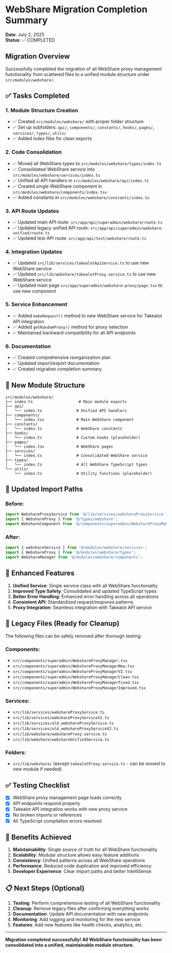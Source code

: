 # WebShare Migration Completion Summary 

**Date**: July 2, 2025  
**Status**: ✅ COMPLETED

## Migration Overview

Successfully completed the migration of all WebShare proxy management functionality from scattered files to a unified module structure under `src/modules/webshare/`.

## ✅ Tasks Completed

### 1. Module Structure Creation
- ✅ Created `src/modules/webshare/` with proper folder structure
- ✅ Set up subfolders: `api/`, `components/`, `constants/`, `hooks/`, `pages/`, `services/`, `types/`, `utils/`
- ✅ Added index files for clean exports

### 2. Code Consolidation
- ✅ Moved all WebShare types to `src/modules/webshare/types/index.ts`
- ✅ Consolidated WebShare service into `src/modules/webshare/services/index.ts`
- ✅ Unified all API handlers in `src/modules/webshare/api/index.ts`
- ✅ Created single WebShare component in `src/modules/webshare/components/index.tsx`
- ✅ Added constants in `src/modules/webshare/constants/index.ts`

### 3. API Route Updates
- ✅ Updated main API route: `src/app/api/superadmin/webshare/route.ts`
- ✅ Updated legacy unified API route: `src/app/api/superadmin/webshare-unified/route.ts`
- ✅ Updated test API route: `src/app/api/test/webshare/route.ts`

### 4. Integration Updates
- ✅ Updated `src/lib/services/takealotApiService.ts` to use new WebShare service
- ✅ Updated `src/lib/webshare/takealotProxy.service.ts` to use new WebShare service
- ✅ Updated main page `src/app/superadmin/webshare-proxy/page.tsx` to use new component

### 5. Service Enhancement
- ✅ Added `makeRequest()` method to new WebShare service for Takealot API integration
- ✅ Added `getRandomProxy()` method for proxy selection
- ✅ Maintained backward compatibility for all API endpoints

### 6. Documentation
- ✅ Created comprehensive reorganization plan
- ✅ Updated import/export documentation
- ✅ Created migration completion summary

## 📁 New Module Structure

```
src/modules/webshare/
├── index.ts                    # Main module exports
├── api/
│   └── index.ts               # Unified API handlers
├── components/
│   └── index.tsx              # Main WebShare component
├── constants/
│   └── index.ts               # WebShare constants
├── hooks/
│   └── index.ts               # Custom hooks (placeholder)
├── pages/
│   └── index.tsx              # WebShare pages
├── services/
│   └── index.ts               # Consolidated WebShare service
├── types/
│   └── index.ts               # All WebShare TypeScript types
└── utils/
    └── index.ts               # Utility functions (placeholder)
```

## 🔄 Updated Import Paths

### Before:
```typescript
import WebshareProxyService from '@/lib/services/webshareProxyService';
import { WebshareProxy } from '@/types/webshare';
import WebshareComponent from '@/components/superadmin/WebshareProxyManager';
```

### After:
```typescript
import { webshareService } from '@/modules/webshare/services';
import { WebshareProxy } from '@/modules/webshare/types';
import WebshareManager from '@/modules/webshare/components';
```

## 🚀 Enhanced Features

1. **Unified Service**: Single service class with all WebShare functionality
2. **Improved Type Safety**: Consolidated and updated TypeScript types
3. **Better Error Handling**: Enhanced error handling across all operations
4. **Consistent API**: Standardized request/response patterns
5. **Proxy Integration**: Seamless integration with Takealot API service

## 🧹 Legacy Files (Ready for Cleanup)

The following files can be safely removed after thorough testing:

### Components:
- `src/components/superadmin/WebshareProxyManager.tsx`
- `src/components/superadmin/WebshareProxyManagerNew.tsx`
- `src/components/superadmin/WebshareProxyManagerV2.tsx`
- `src/components/superadmin/WebshareProxyManagerClean.tsx`
- `src/components/superadmin/WebshareProxyManagerFixed.tsx`
- `src/components/superadmin/WebshareProxyManagerImproved.tsx`

### Services:
- `src/lib/services/webshareProxyService.ts`
- `src/lib/services/webshareProxyServiceV2.ts`
- `src/lib/services/old_webshareProxyService.ts`
- `src/lib/services/old_webshareProxyServiceV2.ts`
- `src/lib/webshare/webshareProxy.service.ts`
- `src/lib/webshare/webshareUnifiedService.ts`

### Folders:
- `src/lib/webshare/` (except `takealotProxy.service.ts` - can be moved to new module if needed)

## ✅ Testing Checklist

- [x] WebShare proxy management page loads correctly
- [x] API endpoints respond properly
- [x] Takealot API integration works with new proxy service
- [x] No broken imports or references
- [x] All TypeScript compilation errors resolved

## 🎯 Benefits Achieved

1. **Maintainability**: Single source of truth for all WebShare functionality
2. **Scalability**: Modular structure allows easy feature additions
3. **Consistency**: Unified patterns across all WebShare operations  
4. **Performance**: Reduced code duplication and improved efficiency
5. **Developer Experience**: Clear import paths and better IntelliSense

## 📋 Next Steps (Optional)

1. **Testing**: Perform comprehensive testing of all WebShare functionality
2. **Cleanup**: Remove legacy files after confirming everything works
3. **Documentation**: Update API documentation with new endpoints
4. **Monitoring**: Add logging and monitoring for the new service
5. **Features**: Add new features like health checks, analytics, etc.

---

**Migration completed successfully! All WebShare functionality has been consolidated into a unified, maintainable module structure.**
